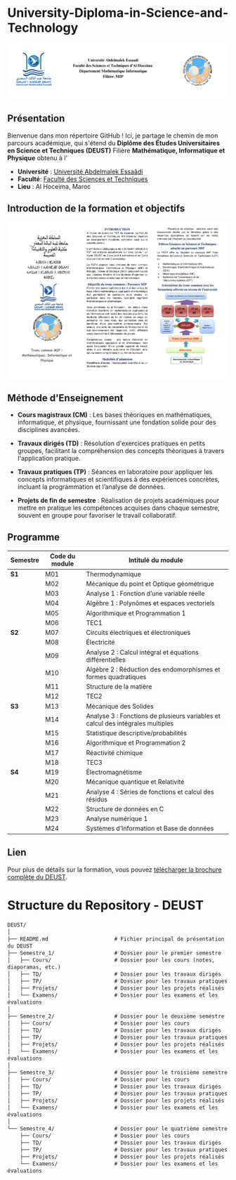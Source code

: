 # University-Diploma-in-Science-and-Technology
![image](https://github.com/almasstudyjourney/University-Diploma-in-Science-and-Technology/blob/main/Black%20and%20Gray%20Minimalist%20LinkedIn%20Banner%20(1).png)


## Présentation
Bienvenue dans mon répertoire GitHub ! Ici, je partage le chemin de mon parcours académique, qui s'étend du **Diplôme des Études Universitaires en Science et Techniques (DEUST)** Filière **Mathématique, Informatique et Physique** obtenu à l'
- **Université** : [Université Abdelmalek Essaâdi](https://www.uae.ac.ma/)
- **Faculté**: [Faculté des Sciences et Techniques](https://fsth.ma/)
- **Lieu** : Al Hoceima, Maroc
  
## Introduction de la formation et objectifs
![image](https://github.com/almasstudyjourney/University-Diploma-in-Science-and-Technology/blob/main/1_page-0001%20(1).jpg)

## Méthode d'Enseignement 
* **Cours magistraux (CM)** : Les bases théoriques en mathématiques, informatique, et physique, fournissant une fondation solide pour des disciplines avancées.

* **Travaux dirigés (TD)** : Résolution d'exercices pratiques en petits groupes, facilitant la compréhension des concepts théoriques à travers l'application pratique.

* **Travaux pratiques (TP)** : Séances en laboratoire pour appliquer les concepts informatiques et scientifiques à des expériences concrètes, incluant la programmation et l’analyse de données.

* **Projets de fin de semestre** : Réalisation de projets académiques pour mettre en pratique les compétences acquises dans chaque semestre, souvent en groupe pour favoriser le travail collaboratif.


## Programme
| **Semestre** | **Code du module** | **Intitulé du module** |
|--------------|--------------------|------------------------|
| **S1**       | M01                | Thermodynamique         |
|              | M02                | Mécanique du point et Optique géométrique |
|              | M03                | Analyse 1 : Fonction d’une variable réelle |
|              | M04                | Algèbre 1 : Polynômes et espaces vectoriels |
|              | M05                | Algorithmique et Programmation 1 |
|              | M06                | TEC1                   |
|**S2**        | M07                | Circuits électriques et électroniques |
|              | M08                | Électricité             |
|              | M09                | Analyse 2 : Calcul intégral et équations différentielles |
|              | M10                | Algèbre 2 : Réduction des endomorphismes et formes quadratiques |
|              | M11                | Structure de la matière |
|              | M12                | TEC2                   |
|**S3**        | M13                | Mécanique des Solides   |
|              | M14                | Analyse 3 : Fonctions de plusieurs variables et calcul des intégrales multiples |
|              | M15                | Statistique descriptive/probabilités |
|              | M16                | Algorithmique et Programmation 2 |
|              | M17                | Réactivité chimique     |
|              | M18                | TEC3                   |
| **S4**       | M19                | Électromagnétisme       |
|              | M20                | Mécanique quantique et Relativité |
|              | M21                | Analyse 4 : Séries de fonctions et calcul des résidus |
|              | M22                | Structure de données en C |
|              | M23                | Analyse numérique 1     |
|              | M24                | Systèmes d’Information et Base de données |
## Lien
Pour plus de détails sur la formation, vous pouvez [télécharger la brochure complète du DEUST](https://fsth.ma/upload/docs/22/Depliant-MIP.pdf).


# Structure du Repository - DEUST

```plaintext
DEUST/
│
├── README.md                     # Fichier principal de présentation du DEUST
├── Semestre_1/                   # Dossier pour le premier semestre
│   ├── Cours/                    # Dossier pour les cours (notes, diaporamas, etc.)
│   ├── TD/                       # Dossier pour les travaux dirigés
│   ├── TP/                       # Dossier pour les travaux pratiques
│   ├── Projets/                  # Dossier pour les projets réalisés
│   └── Examens/                  # Dossier pour les examens et les évaluations
│
├── Semestre_2/                   # Dossier pour le deuxième semestre
│   ├── Cours/                    # Dossier pour les cours
│   ├── TD/                       # Dossier pour les travaux dirigés
│   ├── TP/                       # Dossier pour les travaux pratiques
│   ├── Projets/                  # Dossier pour les projets réalisés
│   └── Examens/                  # Dossier pour les examens et les évaluations
│
├── Semestre_3/                   # Dossier pour le troisième semestre
│   ├── Cours/                    # Dossier pour les cours
│   ├── TD/                       # Dossier pour les travaux dirigés
│   ├── TP/                       # Dossier pour les travaux pratiques
│   ├── Projets/                  # Dossier pour les projets réalisés
│   └── Examens/                  # Dossier pour les examens et les évaluations
│
└── Semestre_4/                   # Dossier pour le quatrième semestre
    ├── Cours/                    # Dossier pour les cours
    ├── TD/                       # Dossier pour les travaux dirigés
    ├── TP/                       # Dossier pour les travaux pratiques
    ├── Projets/                  # Dossier pour les projets réalisés
    └── Examens/                  # Dossier pour les examens et les évaluations


